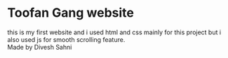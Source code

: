 # Toofan Gang website
this is my first website and i used html and css mainly for this project but i also used js for smooth scrolling feature.         
Made by Divesh Sahni


